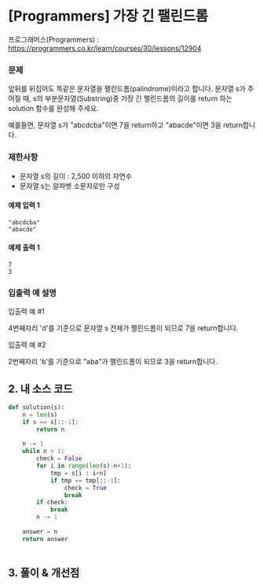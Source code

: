 # [Programmers] 가장 긴 팰린드롬

프로그래머스(Programmers) :  https://programmers.co.kr/learn/courses/30/lessons/12904

### 문제

앞뒤를 뒤집어도 똑같은 문자열을 팰린드롬(palindrome)이라고 합니다.
문자열 s가 주어질 때, s의 부분문자열(Substring)중 가장 긴 팰린드롬의 길이를 return 하는 solution 함수를 완성해 주세요.

예를들면, 문자열 s가 "abcdcba"이면 7을 return하고 "abacde"이면 3을 return합니다.

### 제한사항

- 문자열 s의 길이 : 2,500 이하의 자연수
- 문자열 s는 알파벳 소문자로만 구성


#### 예제 입력 1

```  
"abcdcba"
"abacde"
```  

#### 예제 출력 1

```  
7
3
```  

### 입출력 예 설명

입출력 예 #1

4번째자리 'd'를 기준으로 문자열 s 전체가 팰린드롬이 되므로 7을 return합니다.

입출력 예 #2

2번째자리 'b'를 기준으로 "aba"가 팰린드롬이 되므로 3을 return합니다.

## 2. 내 소스 코드

```python  
def solution(s):
    n = len(s)    
    if s == s[::-1]:
        return n
    
    n -= 1    
    while n > 1:
        check = False
        for i in range(len(s)-n+1):
            tmp = s[i : i+n]
            if tmp == tmp[::-1]:
                check = True
                break     
        if check:
            break
        n -= 1
        
    answer = n
    return answer
    
```  



## 3. 풀이 & 개선점